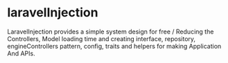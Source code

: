 # laravelInjection
LaravelInjection provides a simple system design for free / Reducing the Controllers, Model loading time and creating interface, repository, engineControllers pattern, config, traits and helpers for making Application And APIs.
